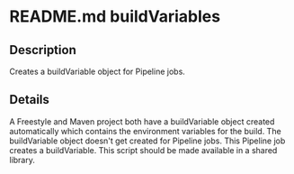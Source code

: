# README.md buildVariables

## Description

Creates a buildVariable object for Pipeline jobs.

## Details

A Freestyle and Maven project both have a buildVariable object created automatically which contains
the environment variables for the build. The buildVariable object doesn't get created for Pipeline jobs.
This Pipeline job creates a buildVariable. This script should be made available in a shared library.
